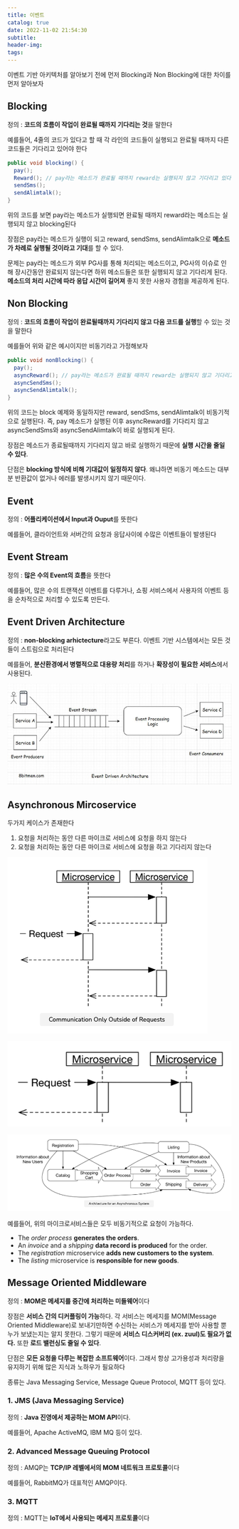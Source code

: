 ```yaml
---
title: 이벤트
catalog: true
date: 2022-11-02 21:54:30
subtitle:
header-img:
tags:
---
```


이벤트 기반 아키텍처를 알아보기 전에 먼저 Blocking과 Non Blocking에 대한 차이를 먼저 알아보자

## Blocking

정의 : **코드의 흐름이 작업이 완료될 때까지 기다리는 것**을 말한다

예를들어, 4줄의 코드가 있다고 할 때 각 라인의 코드들이 실행되고 완료될 때까지 다른 코드들은 기다리고 있어야 한다

```java
public void blocking() {
  pay(); 
  Reward(); // pay라는 메소드가 완료될 때까지 reward는 실행되지 않고 기다리고 있다.
  sendSms();
  sendAlimtalk();
}
```

위의 코드를 보면 pay라는 메소드가 실행되면 완료될 때까지 reward라는 메소드는 실행되지 않고 blocking된다

장점은 pay라는 메소드가 실행이 되고 reward, sendSms, sendAlimtalk으로 **메소드가 차례로 실행될 것이라고 기대**를 할 수 있다.

문제는 pay라는 메소드가 외부 PG사를 통해 처리되는 메소드이고, PG사의 이슈로 인해 장시간동안 완료되지 않는다면 하위 메소드들은 또한 실행되지 않고 기다리게 된다. **메소드의 처리 시간에 따라 응답 시간이 길어져** 좋지 못한 사용자 경험을 제공하게 된다.

## Non Blocking

정의 : **코드의 흐름이 작업이 완료될때까지 기다리지 않고 다음 코드를 실행**할 수 있는 것을 말한다

예를들어 위와 같은 예시이지만 비동기라고 가정해보자

```java
public void nonBlocking() {
  pay(); 
  asyncReward(); // pay라는 메소드가 완료될 때까지 reward는 실행되지 않고 기다리고 있다.
  asyncSendSms();
  asyncSendAlimtalk();
}
```

위의 코드는 block 예제와 동일하지만 reward, sendSms, sendAlimtalk이 비동기적으로 실행된다. 즉, pay 메소드가 실행된 이후 asyncReward를 기다리지 않고 asyncSendSms와 asyncSendAlimtalk이 바로 실행되게 된다.

장점은 메소드가 종료될때까지 기다리지 않고 바로 실행하기 때문에 **실행 시간을 줄일 수 있다**.

단점은 **blocking 방식에 비해 기대값이 일정하지 않다**. 왜냐하면 비동기 메소드는 대부분 반환값이 없거나 에러를 발생시키지 않기 때문이다.

## Event

정의 : **어플리케이션에서 Input과 Ouput**를 뜻한다

예를들어, 클라이언트와 서버간의 요청과 응답사이에 수많은 이벤트들이 발생된다

## Event Stream

정의 : **많은 수의 Event의 흐름**을 뜻한다

예를들어, 많은 수의 트랜잭션 이벤트를 다루거나, 쇼핑 서비스에서 사용자의 이벤트 등을 순차적으로 처리할 수 있도록 만든다.

## Event Driven Architecture

정의 : **non-blocking arhictecture**라고도 부른다. 이벤트 기반 시스템에서는 모든 것들이 스트림으로 처리된다

예를들어, **분산환경에서 병렬적으로 대용량 처리**를 하거나 **확장성이 필요한 서비스**에서 사용된다.

![image-20221102222219840](https://raw.githubusercontent.com/bgpark82/image/master/images/image-20221102222219840.png)

## Asynchronous Mircoservice

두가지 케이스가 존재한다

1. 요청을 처리하는 동안 다른 마이크로 서비스에 요청을 하지 않는다
2. 요청을 처리하는 동안 다른 마이크로 서비스에 요청을 하고 기다리지 않는다

![image-20221102223315660](https://raw.githubusercontent.com/bgpark82/image/master/images/image-20221102223315660.png)

![image-20221102223306529](https://raw.githubusercontent.com/bgpark82/image/master/images/image-20221102223306529.png)

![image-20221102224324215](https://raw.githubusercontent.com/bgpark82/image/master/images/image-20221102224324215.png)

예를들어, 위의 마이크로서비스들은 모두 비동기적으로 요청이 가능하다.

- The *order process* **generates the orders**.
- An *invoice* and a *shipping* **data record is produced** for the order.
- The *registration* microservice **adds new customers to the system**.
- The *listing* microservice is **responsible for new goods**.

## Message Oriented Middleware

정의 : **MOM은 메세지를 중간에 처리하는 미들웨어**이다 

장점은 **서비스 간의 디커플링이 가능**하다. 각 서비스는 메세지를 MOM(Message Oriented Middleware)로 보내기만하면 수신하는 서비스가 메세지를 받아 사용할 뿐 누가 보냈는지는 알지 못한다. 그렇기 때문에 **서비스 디스커버리 (ex. zuul)도 필요가 없다.** 또한 **로드 밸런싱도 줄일 수 있다**.

단점은 **모든 요청을 다루는 복잡한 소프트웨어**이다. 그래서 항상 고가용성과 처리량을 유지하기 위해 많은 지식과 노하우가 필요하다

종류는 Java Messaging Service, Message Queue Protocol, MQTT 등이 있다.

### 1. JMS (Java Messaging Service)

정의 : **Java 진영에서 제공하는 MOM API**이다. 

예를들어, Apache ActiveMQ, IBM MQ 등이 있다. 

### 2. Advanced Message Queuing Protocol

정의 : AMQP는 **TCP/IP 레벨에서의 MOM 네트워크 프로토콜**이다

예를들어, RabbitMQ가 대표적인 AMQP이다.

### 3. MQTT

정의 : MQTT는 **IoT에서 사용되는 메세지 프로토콜**이다


